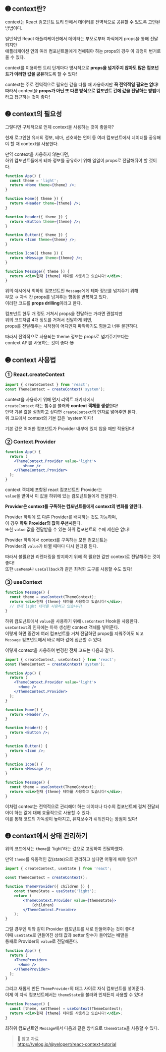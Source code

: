 ## ➊ context란?
context는 React 컴포넌트 트리 안에서 데이터를 전역적으로 공유할 수 있도록 고안된 방법이다.  
  
일반적인 React 애플리케이션에서 데이터는 부모로부터 자식에게 props을 통해 전달되지만  
애플리케이션 안의 여러 컴포넌트들에게 전해줘야 하는 props의 경우 이 과정이 번거로울 수 있다.  
  
context를 이용하면 트리 단계마다 명시적으로 **props을 넘겨주지 않아도 많은 컴포넌트가 이러한 값을 공유**하도록 할 수 있다!  
  
context는 주로 전역적으로 필요한 값을 다룰 때 사용하지만 **꼭 전역적일 필요는 없다!**  
따라서 context을 **props가 아닌 또 다른 방식으로 컴포넌트 간에 값을 전달하는 방법**이라고 접근하는 것이 좋다!  
  
## ➋ context의 필요성
그렇다면 구체적으로 언제 context을 사용하는 것이 좋을까?  
  
현재 로그인한 유저의 정보, 테마, 선호하는 언어 등 여러 컴포넌트에서 데이터를 공유해야 할 때 context을 사용한다.  
  
만약 context을 사용하지 않는다면,  
하위 컴포넌트들에게 테마 정보를 공유하기 위해 일일이 props로 전달해줘야 할 것이다.  

```jsx
function App() {
  const theme = 'light';
  return <Home theme={theme} />;
}

function Home({ theme }) {
  return <Header theme={theme} />;
}

function Header({ theme }) {
  return <Button theme={theme} />;
}

function Button({ theme }) {
  return <Icon theme={theme} />;
}

function Icon({ theme }) {
  return <Message theme={theme} />;
}

function Message({ theme }) {
  return <div>현재 {theme} 테마를 사용하고 있습니다!</div>;
}
```

위의 예시에서 최하위 컴포넌트인 `Message`에게 테마 정보를 넘겨주기 위해  
부모 → 자식 간 props를 넘겨주는 행동을 반복하고 있다.  
이러한 코드를 **props drilling**이라고 한다.  
  
컴포넌트 한두 개 정도 거쳐서 props을 전달하는 거라면 괜찮지만  
위의 코드처럼 4개 정도를 거쳐서 전달하게 되면,  
props를 전달해주는 시작점이 어디인지 파악하기도 힘들고 너무 불편하다.  
  
따라서 전역적으로 사용되는 theme 정보는 props로 넘겨주기보다는  
context API를 사용하는 것이 좋다 😎  
  
## ➌ context 사용법
### ① React.createContext
```jsx
import { createContext } from 'react';
const ThemeContext = createContext('system');
```
context을 사용하기 위해 먼저 리액트 패키지에서  
`createContext` 라는 함수를 불러와 **context 객체를 생성**한다!  
만약 기본 값을 설정하고 싶다면 `createContext`의 인자로 넣어주면 된다.  
위 코드에서 context의 기본 값은 'system'이다!  
  
기본 값은 어떠한 컴포넌트가 Provider 내부에 있지 않을 때만 적용된다!  
  
### ② Context.Provider
```jsx
function App() {
  return (
    <ThemeContext.Provider value='light'>
    	<Home />
    </ThemeContext.Provider>
  );
}
```
context 객체에 포함된 react 컴포넌트인 Provider는  
`value`을 받아서 이 값을 하위에 있는 컴포넌트들에게 전달한다.  
  
**Provider은 context를 구독하는 컴포넌트들에게 context의 변화를 알린다.**  
  
Provider 하위에 또 다른 Provider를 배치하는 것도 가능하며,  
이 경우 **하위 Provider의 값이 우선시**된다.  
또한 `value` 값을 전달받을 수 있는 하위 컴포넌트의 수에 제한은 없다!  
  
Provider 하위에서 context를 구독하는 모든 컴포넌트는  
Provider의 `value`가 바뀔 때마다 다시 렌더링 된다.  
  
따라서 불필요한 리렌더링을 방지하기 위해 꼭 필요한 값만 context로 전달해주는 것이 좋다!  
또한 `useMemo`나 `useCallback`과 같은 최적화 도구를 사용할 수도 있다!  
  
### ③ useContext

```jsx
function Message() {
  const theme = useContext(ThemeContext);
  return <div>현재 {theme} 테마를 사용하고 있습니다!</div>;
  // 현재 light 테마를 사용하고 있습니다!
}
```

하위 컴포넌트에서 `value`을 사용하기 위해 `useContext` Hook을 사용한다.  
`useContext`의 인자에는 아까 생성한 context 객체를 넣어준다.  
이렇게 하면 중간에 여러 컴포넌트를 거쳐 전달하던 props를 지워주어도 되고  
`Message` 컴포넌트에서 바로 테마 값에 접근할 수 있다.  
  
이렇게 context을 사용하여 변경한 전체 코드는 다음과 같다.  

```jsx
import { createContext, useContext } from 'react';
const ThemeContext = createContext('system');

function App() {
  return (
    <ThemeContext.Provider value='light'>
      <Home />
    </ThemeContext.Provider>
  );
}

function Home() {
  return <Header />;
}

function Header() {
  return <Button />;
}

function Button() {
  return <Icon />;
}

function Icon() {
  return <Message />;
}

function Message() {
  const theme = useContext(ThemeContext);
  return <div>현재 {theme} 테마를 사용하고 있습니다!</div>;
}
```

이처럼 context는 전역적으로 관리해야 하는 데이터나 다수의 컴포넌트에 걸쳐 전달되어야 하는 값에 대해 효율적으로 사용할 수 있다.  
이를 통해 코드의 가독성이 높아지고, 유지보수가 쉬워진다는 장점이 있다!  
  
## ➍ context에서 상태 관리하기
위의 코드에서는 `theme`를 'light'라는 값으로 고정하여 전달하였다.  
  
만약 `theme`를 유동적인 값(state)으로 관리하고 싶다면 어떻게 해야 할까?  

```jsx
import { createContext, useState } from 'react';

const ThemeContext = createContext();

function ThemeProvider({ children }) {
	const themeState = useState('light');
  	return (
    	<ThemeContext.Provider value={themeState}>
        	{children}
        </ThemeContext.Provider>
    );
}
```

그럴 경우엔 위와 같이 Provider 컴포넌트를 새로 만들어주는 것이 좋다!  
이때 `useState`로 만들어진 상태 값과 setter 함수가 들어있는 배열을  
통째로 Provider의 `value`로 전달해준다.  

```jsx
function App() {
  return (
    <ThemeProvider>
      <Home />
    </ThemeProvider>
  );
}
```

그리고 새롭게 만든 `ThemeProvider`의 태그 사이로 자식 컴포넌트를 넣어준다.  
이제 이 자식 컴포넌트에서는 `themeState`을 불러와 언제든지 사용할 수 있다!  

```jsx
function Message() {
  const [theme, setTheme] = useContext(ThemeContext);
  return <div>현재 {theme} 테마를 사용하고 있습니다!</div>;
}
```

최하위 컴포넌트인 `Message`에서 다음과 같은 방식으로 `themeState`을 사용할 수 있다.  

> 📎 참고 자료  
https://velog.io/@velopert/react-context-tutorial
